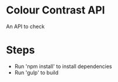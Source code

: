 # Colour Contrast API
An API to check

# Steps
- Run 'npm install' to install dependencies
- Run 'gulp' to build